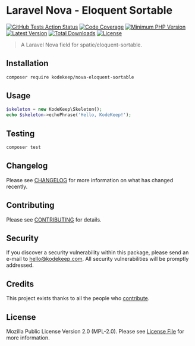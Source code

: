 # Laravel Nova - Eloquent Sortable

[![GitHub Tests Action Status](https://img.shields.io/github/workflow/status/kodekeep/nova-eloquent-sortable/run-tests?label=tests)](https://github.com/kodekeep/nova-eloquent-sortable/actions?query=workflow%3Arun-tests+branch%3Amaster)
[![Code Coverage](https://badgen.now.sh/codecov/c/github/kodekeep/nova-eloquent-sortable)](https://codecov.io/gh/kodekeep/nova-eloquent-sortable)
[![Minimum PHP Version](https://badgen.net/packagist/php/kodekeep/nova-eloquent-sortable)](https://packagist.org/packages/kodekeep/nova-eloquent-sortable)
[![Latest Version](https://badgen.net/packagist/v/kodekeep/nova-eloquent-sortable)](https://packagist.org/packages/kodekeep/nova-eloquent-sortable)
[![Total Downloads](https://badgen.net/packagist/dt/kodekeep/nova-eloquent-sortable)](https://packagist.org/packages/kodekeep/nova-eloquent-sortable)
[![License](https://badgen.net/packagist/license/kodekeep/nova-eloquent-sortable)](https://packagist.org/packages/kodekeep/nova-eloquent-sortable)

> A Laravel Nova field for spatie/eloquent-sortable.

## Installation

```bash
composer require kodekeep/nova-eloquent-sortable
```

## Usage

``` php
$skeleton = new KodeKeep\Skeleton();
echo $skeleton->echoPhrase('Hello, KodeKeep!');
```

## Testing

``` bash
composer test
```

## Changelog

Please see [CHANGELOG](CHANGELOG.md) for more information on what has changed recently.

## Contributing

Please see [CONTRIBUTING](CONTRIBUTING.md) for details.

## Security

If you discover a security vulnerability within this package, please send an e-mail to hello@kodekeep.com. All security vulnerabilities will be promptly addressed.

## Credits

This project exists thanks to all the people who [contribute](../../contributors).

## License

Mozilla Public License Version 2.0 (MPL-2.0). Please see [License File](LICENSE.md) for more information.
